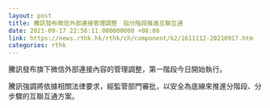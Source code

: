 ```yaml
---
layout: post
title: 騰訊發布微信外部連接管理調整　指分階段推進互聯互通
date: 2021-09-17 22:56:11.000000000 +08:00
link: https://news.rthk.hk/rthk/ch/component/k2/1611112-20210917.htm
categories: rthk
---
```


騰訊發布旗下微信外部連接內容的管理調整，第一階段今日開始執行。

騰訊強調將依據相關法律要求，經監管部門審批，以安全為底線來推進分階段、分步驟的互聯互通方案。
